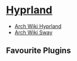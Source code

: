 # [Hyprland](https://wiki.hyprland.org/)

- [Arch Wiki Hyprland](https://wiki.archlinux.org/title/Hyprland)
- [Arch Wiki Sway](https://wiki.archlinux.org/title/Sway)

## Favourite Plugins

